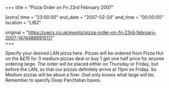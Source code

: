 +++
title = "Pizza Order on Fri 23rd February 2007"

[extra]
time = "23:00:00"
end_date = "2007-02-24"
end_time = "00:00:00"
location = "LIB2"

original = "https://uwcs.co.uk/events/pizza-order-on-fri-23rd-february-2007-1474488991517/"    
+++

Specify your desired LAN pizza here. Pizzas will be ordered from Pizza Hut on the &£15 for 3 medium pizzas deal or buy 1 get one half price for anyone ordering large. The order will be placed either on Thursday or Friday, but before the LAN, so that our pizzas definitely arrive at 11pm on Friday. So Medium pizzas will be about a fiver. God only knows what large will be. Remember to specify Deep Pan/Italian bases.

